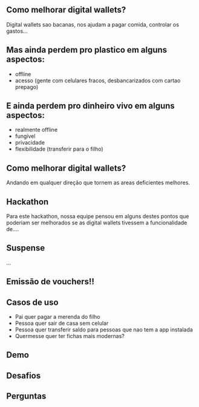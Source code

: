 ## Como melhorar digital wallets?

Digital wallets sao bacanas, nos ajudam a pagar comida, controlar os gastos...

## Mas ainda perdem pro plastico em alguns aspectos:
- offline
- acesso (gente com celulares fracos, desbancarizados com cartao prepago)

## E ainda perdem pro dinheiro vivo em alguns aspectos:
- realmente offline
- fungível
- privacidade
- flexibilidade (transferir para o filho)


## Como melhorar digital wallets?

Andando em qualquer direção que tornem as areas deficientes melhores.


## Hackathon

Para este hackathon, nossa equipe pensou em alguns destes pontos que poderiam ser melhorados se as 
digital wallets tivessem a funcionalidade de....

## Suspense

...

## Emissão de vouchers!!


## Casos de uso

- Pai quer pagar a merenda do filho
- Pessoa quer sair de casa sem celular
- Pessoa quer transferir saldo para pessoas que nao tem a app instalada
- Quermesse quer ter fichas mais modernas?


## Demo

## Desafios

## Perguntas


